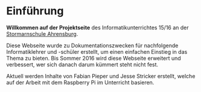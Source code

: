 # Einführung

**Willkommen auf der Projektseite** des Informatikunterrichtes 15/16 an der
[Stormarnschule Ahrensburg](http://stormarnschule.de/).

Diese Webseite wurde zu Dokumentationszwecken für nachfolgende Informatiklehrer
und -schüler erstellt, um einen einfachen Einstieg in das Thema zu bieten. Bis
Sommer 2016 wird diese Webseite erweitert und verbessert, wer sich danach darum
kümmert steht nicht fest.

Aktuell werden Inhalte von Fabian Pieper und Jesse Stricker erstellt, welche
auf der Arbeit mit dem Raspberry Pi im Unterricht basieren.
